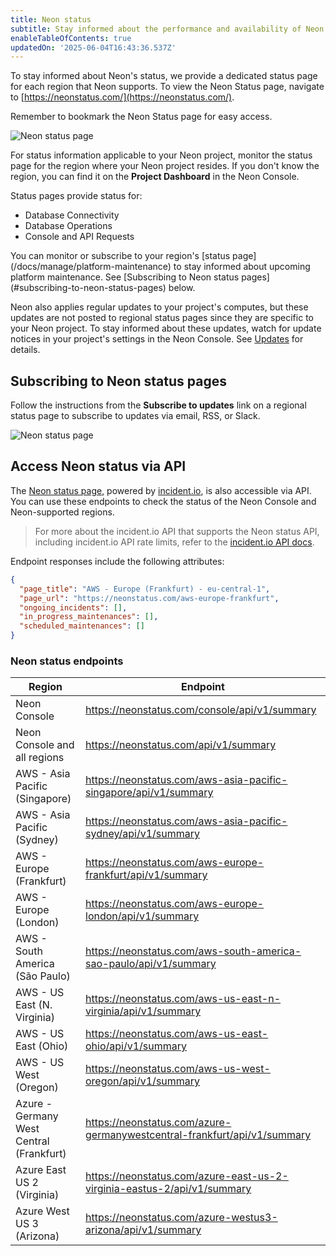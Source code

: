```yaml
---
title: Neon status
subtitle: Stay informed about the performance and availability of Neon
enableTableOfContents: true
updatedOn: '2025-06-04T16:43:36.537Z'
---
```


To stay informed about Neon's status, we provide a dedicated status page for each region that Neon supports. To view the Neon Status page, navigate to [https://neonstatus.com/](https://neonstatus.com/).

Remember to bookmark the Neon Status page for easy access.

![Neon status page](/docs/introduction/neon_status_page.png)

For status information applicable to your Neon project, monitor the status page for the region where your Neon project resides. If you don't know the region, you can find it on the **Project Dashboard** in the Neon Console.

Status pages provide status for:

- Database Connectivity
- Database Operations
- Console and API Requests

<Admonition type="note" title="platform maintenance notices">
You can monitor or subscribe to your region's [status page](/docs/manage/platform-maintenance) to stay informed about upcoming platform maintenance. See [Subscribing to Neon status pages](#subscribing-to-neon-status-pages) below.

Neon also applies regular updates to your project's computes, but these updates are not posted to regional status pages since they are specific to your Neon project. To stay informed about these updates, watch for update notices in your project's settings in the Neon Console. See [Updates](/docs/manage/updates) for details.
</Admonition>

## Subscribing to Neon status pages

Follow the instructions from the **Subscribe to updates** link on a regional status page to subscribe to updates via email, RSS, or Slack.

![Neon status page](/docs/introduction/neon_status_subscribe.png)

## Access Neon status via API

The [Neon status page](https://neonstatus.com), powered by [incident.io](https://incident.io/), is also accessible via API. You can use these endpoints to check the status of the Neon Console and Neon-supported regions.

> For more about the incident.io API that supports the Neon status API, including incident.io API rate limits, refer to the [incident.io API docs](https://api-docs.incident.io/).

Endpoint responses include the following attributes:

```json
{
  "page_title": "AWS - Europe (Frankfurt) - eu-central-1",
  "page_url": "https://neonstatus.com/aws-europe-frankfurt",
  "ongoing_incidents": [],
  "in_progress_maintenances": [],
  "scheduled_maintenances": []
}
```

### Neon status endpoints

| Region                                   | Endpoint                                                                 |
| ---------------------------------------- | ------------------------------------------------------------------------ |
| Neon Console                             | https://neonstatus.com/console/api/v1/summary                            |
| Neon Console and all regions             | https://neonstatus.com/api/v1/summary                                    |
| AWS - Asia Pacific (Singapore)           | https://neonstatus.com/aws-asia-pacific-singapore/api/v1/summary         |
| AWS - Asia Pacific (Sydney)              | https://neonstatus.com/aws-asia-pacific-sydney/api/v1/summary            |
| AWS - Europe (Frankfurt)                 | https://neonstatus.com/aws-europe-frankfurt/api/v1/summary               |
| AWS - Europe (London)                    | https://neonstatus.com/aws-europe-london/api/v1/summary                  |
| AWS - South America (São Paulo)          | https://neonstatus.com/aws-south-america-sao-paulo/api/v1/summary        |
| AWS - US East (N. Virginia)              | https://neonstatus.com/aws-us-east-n-virginia/api/v1/summary             |
| AWS - US East (Ohio)                     | https://neonstatus.com/aws-us-east-ohio/api/v1/summary                   |
| AWS - US West (Oregon)                   | https://neonstatus.com/aws-us-west-oregon/api/v1/summary                 |
| Azure - Germany West Central (Frankfurt) | https://neonstatus.com/azure-germanywestcentral-frankfurt/api/v1/summary |
| Azure East US 2 (Virginia)               | https://neonstatus.com/azure-east-us-2-virginia-eastus-2/api/v1/summary  |
| Azure West US 3 (Arizona)                | https://neonstatus.com/azure-westus3-arizona/api/v1/summary              |

<NeedHelp/>
